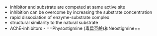 + inhibitor and substrate are competed at same active site
+ inhibition can be overcome by increasing the substrate concentration​
+ rapid dissociation of enzyme-substrate complex​
+ structural similarity to the natural substrate
+ AChE-inhibitors - ==Physostigmine (毒扁豆鹼)和Neostigmine==